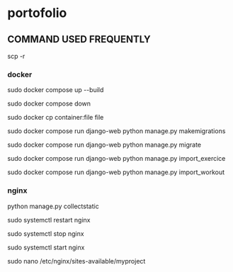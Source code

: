 # portofolio


## COMMAND USED FREQUENTLY

scp -r 

### docker 

sudo docker compose up --build

sudo docker compose down

sudo docker cp container:file file

sudo docker compose run django-web python manage.py makemigrations

sudo docker compose run django-web python manage.py migrate

sudo docker compose run django-web python manage.py import_exercice

sudo docker compose run django-web python manage.py import_workout

### nginx

python manage.py collectstatic

sudo systemctl restart nginx

sudo systemctl stop nginx

sudo systemctl start nginx

sudo nano /etc/nginx/sites-available/myproject
